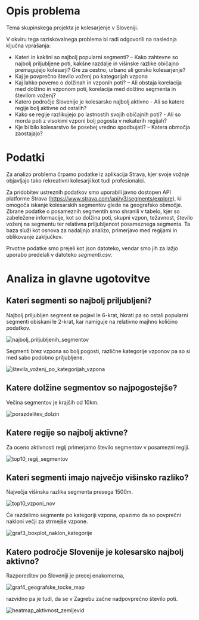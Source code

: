 # Opis problema
Tema skupinskega projekta je kolesarjenje v Sloveniji.

V okviru tega raziskovalnega problema bi radi odgovorili na naslednja ključna vprašanja:
- Kateri in kakšni so najbolj popularni segmenti? – Kako zahtevne so najbolj priljubljene poti, kakšne razdalje in višinske razlike običajno premagujejo kolesarji? Gre za cestno, urbano ali gorsko kolesarjenje?
- Kaj je povprečno število voženj po kategorijah vzpona
- Kaj lahko povemo o dolžinah in vzponih poti? – Ali obstaja korelacija med dolžino in vzponom poti, korelacija med dolžino segmenta in številom voženj?
- Katero področje Slovenije je kolesarsko najbolj aktivno - Ali so katere regije bolj aktivne od ostalih?
- Kako se regije razlikujejo po lastnostih svojih običajnih poti? - Ali so morda poti z visokimi vzponi bolj pogosta v nekaterih regijah?
- Kje bi bilo kolesarstvo še posebej vredno spodbujati? – Katera območja zaostajajo?

# Podatki
Za analizo problema črpamo podatke iz aplikacija Strava, kjer svoje vožnje objavljajo tako rekreativni kolesarji kot tudi profesionalci.

Za pridobitev ustreznih podatkov smo uporabili javno dostopen API platforme Strava (https://www.strava.com/api/v3/segments/explore), ki omogoča iskanje kolesarskih segmentov glede na geografsko območje. Zbrane podatke o posameznih segmentih smo shranili v tabelo, kjer so zabeležene informacije, kot so dolžina poti, skupni vzpon, težavnost, število voženj na segmentu ter relativna priljubljenost posameznega segmenta.
Ta baza služi kot osnova za nadaljnjo analizo, primerjavo med regijami in oblikovanje zaključkov.

Prvotne podatke smo prejeli kot json datoteko, vendar smo jih za lažjo uporabo predelali v datoteko *segmenti.csv*.

# Analiza in glavne ugotovitve
## Kateri segmenti so najbolj priljubljeni?

Najbolj priljubljen segment se pojavi le 6-krat, hkrati pa so ostali popularni segmenti obiskani le 2-krat, kar namiguje na relativno majhno količino podatkov.

![najbolj_priljubljenih_segmentov](https://github.com/user-attachments/assets/2a0c4574-2836-454f-965c-70de3fcc7636)


Segmenti brez vzpona so bolj pogosti, različne kategorije vzponov pa so si med sabo podobno priljubljene.

![števila_voženj_po_kategorijah_vzpona](https://github.com/user-attachments/assets/b96076fb-7c3b-40e7-8a6d-2f968a57e481)



## Katere dolžine segmentov so najpogostejše?

Večina segmentov je krajših od 10km.

![porazdelitev_dolzin](https://github.com/user-attachments/assets/277c1392-4d10-41b3-9f2d-39d7a5157122)

## Katere regije so najbolj aktivne?

Za oceno aktivnosti regij primerjamo število segmentov v posamezni regiji.

![top10_regij_segmentov](https://github.com/user-attachments/assets/bdb161e1-d990-4e03-a8d2-e8692d47adc1)

## Kateri segmenti imajo največjo višinsko razliko?

Največja višinska razlika segmenta presega 1500m.

![top10_vzponi_nov](https://github.com/user-attachments/assets/96f21c20-3e07-462e-a49e-6ae2b9b6dc67)












Če razdelimo segmente po kategoriji vzpona, opazimo da so povprečni nakloni večji za strmejše vzpone.

![graf3_boxplot_naklon_kategorije](https://github.com/user-attachments/assets/a7f97689-a3ee-488d-99fe-a364e17d7ac1)

## Katero področje Slovenije je kolesarsko najbolj aktivno?

Razporeditev po Sloveniji je precej enakomerna, 

![graf4_geografske_tocke_map](https://github.com/user-attachments/assets/a9e1efbb-94f6-4b1e-a2c3-c9876b4ca8fa)


razvidno pa je tudi, da se v Zagrebu začne nadpovprečno število poti.

![heatmap_aktivnost_zemljevid](https://github.com/user-attachments/assets/1671a8f8-c7be-4d3f-8faa-820f58ed3867)






